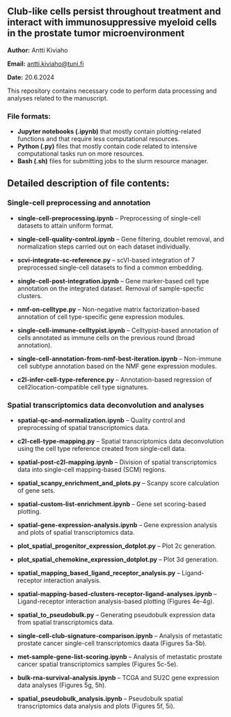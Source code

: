 ## Club-like cells persist throughout treatment and interact with immunosuppressive myeloid cells in the prostate tumor microenvironment


**Author:** Antti Kiviaho

**Email:** antti.kiviaho@tuni.fi

**Date:** 20.6.2024

This repository contains necessary code to perform data processing and analyses related to the manuscript.

### File formats:
- **Jupyter notebooks (.ipynb)** that mostly contain plotting-related functions and that require less computational resources.
- **Python (.py)** files that mostly contain code related to intensive computational tasks run on more resources.
- **Bash (.sh)** files for submitting jobs to the slurm resource manager.

## Detailed description of file contents: 

### Single-cell preprocessing and annotation 
- **single-cell-preprocessing.ipynb** – Preprocessing of single-cell datasets to attain uniform format.

- **single-cell-quality-control.ipynb** – Gene filtering, doublet removal, and normalization steps carried out on each dataset individually.

- **scvi-integrate-sc-reference.py** – scVI-based integration of 7 preprocessed single-cell datasets to find a common embedding.

- **single-cell-post-integration.ipynb** – Gene marker-based cell type annotation on the integrated dataset. Removal of sample-specfic clusters.

- **nmf-on-celltype.py** – Non-negative matrix factorization-based annotation of cell type-specific gene expression modules.

- **single-cell-immune-celltypist.ipynb** – Celltypist-based annotation of cells annotated as immune cells on the previous round (broad annotation).

- **single-cell-annotation-from-nmf-best-iteration.ipynb** – Non-immune cell subtype annotation based on the NMF gene expression modules.

- **c2l-infer-cell-type-reference.py** – Annotation-based regression of cell2location-compatible cell type signatures.

### Spatial transcriptomics data deconvolution and analyses
- **spatial-qc-and-normalization.ipynb** – Quality control and preprocessing of spatial transcriptomics data.

- **c2l-cell-type-mapping.py** – Spatial transcriptomics data deconvolution using the cell type reference created from single-cell data.

- **spatial-post-c2l-mapping.ipynb** – Division of spatial transcriptomics data into single-cell mapping-based (SCM) regions.

- **spatial_scanpy_enrichment_and_plots.py** – Scanpy score calculation of gene sets.

- **spatial-custom-list-enrichment.ipynb** – Gene set scoring-based plotting.

- **spatial-gene-expression-analysis.ipynb** – Gene expression analysis and plots of spatial transcriptomics data.

- **plot_spatial_progenitor_expression_dotplot.py** – Plot 2c generation.

- **plot_spatial_chemokine_expression_dotplot.py** – Plot 3d generation.

- **spatial_mapping_based_ligand_receptor_analysis.py** – Ligand-receptor interaction analysis.

- **spatial-mapping-based-clusters-receptor-ligand-analyses.ipynb** – Ligand-receptor interaction analysis-based plotting (Figures 4e-4g).

- **spatial_to_pseudobulk.py** – Generating pseudobulk expression data from spatial transcriptomics data.

- **single-cell-club-signature-comparison.ipynb** – Analysis of metastatic prostate cancer single-cell transcriptomics daata (Figures 5a-5b).

- **met-sample-gene-list-scoring.ipynb** – Analysis of metastatic prostate cancer spatial transcriptomics samples (Figures 5c-5e).

- **bulk-rna-survival-analysis.ipynb** – TCGA and SU2C gene expression data analyses (Figures 5g, 5h).

- **spatial_pseudobulk_analysis.ipynb** – Pseudobulk spatial transcriptomics data analysis and plots (Figures 5f, 5i).